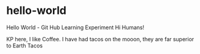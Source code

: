 # hello-world
Hello World - Git Hub Learning Experiment
Hi Humans!

KP here, I like Coffee. 
I have had tacos on the mooon, they are far superior to Earth Tacos
